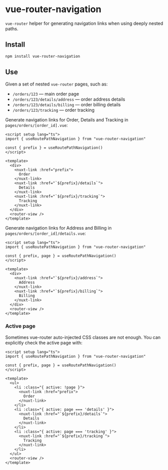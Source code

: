 # vue-router-navigation

`vue-router` helper for generating navigation links when using deeply nested paths.

## Install

```sh
npm install vue-router-navigation
```

## Use

Given a set of nested `vue-router` pages, such as:

- `/orders/123` — main order page
- `/orders/123/details/address` — order address details
- `/orders/123/details/billing` — order billing details
- `/orders/123/tracking` — order tracking

Generate navigation links for Order, Details and Tracking in `pages/orders/[order_id].vue`:

```vue
<script setup lang="ts">
import { useRoutePathNavigation } from "vue-router-navigation"

const { prefix } = useRoutePathNavigation()
</script>

<template>
  <div>
    <nuxt-link :href="prefix">
      Order
    </nuxt-link>
    <nuxt-link :href="`${prefix}/details`">
      Details
    </nuxt-link>
    <nuxt-link :href="`${prefix}/tracking`">
      Tracking
    </nuxt-link>
  </div>
  <router-view />
</template>
```

Generate navigation links for Address and Billing in `pages/orders/[order_id]/details.vue`:

```vue
<script setup lang="ts">
import { useRoutePathNavigation } from "vue-router-navigation"

const { prefix, page } = useRoutePathNavigation()
</script>

<template>
  <div>
    <nuxt-link :href="`${prefix}/address`">
      Address
    </nuxt-link>
    <nuxt-link :href="`${prefix}/billing`">
      Billing
    </nuxt-link>
  </div>
  <router-view />
</template>
```

### Active page

Sometimes vue-router auto-injected CSS classes are not enough. You can explicitly check the active page with:

```vue
<script setup lang="ts">
import { useRoutePathNavigation } from "vue-router-navigation"

const { prefix, page } = useRoutePathNavigation()
</script>

<template>
  <ul>
    <li :class="{ active: !page }">
      <nuxt-link :href="prefix">
        Order
      </nuxt-link>
    </li>
    <li :class="{ active: page === 'details' }">
      <nuxt-link :href="`${prefix}/details`">
        Details
      </nuxt-link>
    </li>
    <li :class="{ active: page === 'tracking' }">
      <nuxt-link :href="`${prefix}/tracking`">
        Tracking
      </nuxt-link>
    </li>
  </ul>
  <router-view />
</template>
```
